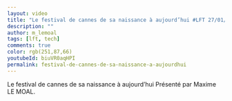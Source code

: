 ```yaml
---
layout: video
title: "Le festival de cannes de sa naissance à aujourd’hui #LFT 27/01/23"
description: ""
author: m_lemoal
tags: [lft, tech]
comments: true
color: rgb(251,87,66)
youtubeId: biuVR0aqHPI
permalink: festival-de-cannes-de-sa-naissance-a-aujourdhui
---
```


Le festival de cannes de sa naissance à aujourd’hui
Présenté par Maxime LE MOAL.
